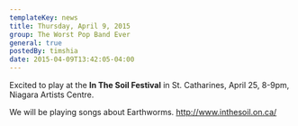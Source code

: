 ```yaml
---
templateKey: news
title: Thursday, April 9, 2015
group: The Worst Pop Band Ever
general: true
postedBy: timshia
date: 2015-04-09T13:42:05-04:00
---
```

Excited to play at the <span style="font-weight: bold;">In The Soil Festival</span> in St. Catharines, April 25, 8-9pm, Niagara Artists Centre.

We will be playing songs about Earthworms. <http://www.inthesoil.on.ca/>